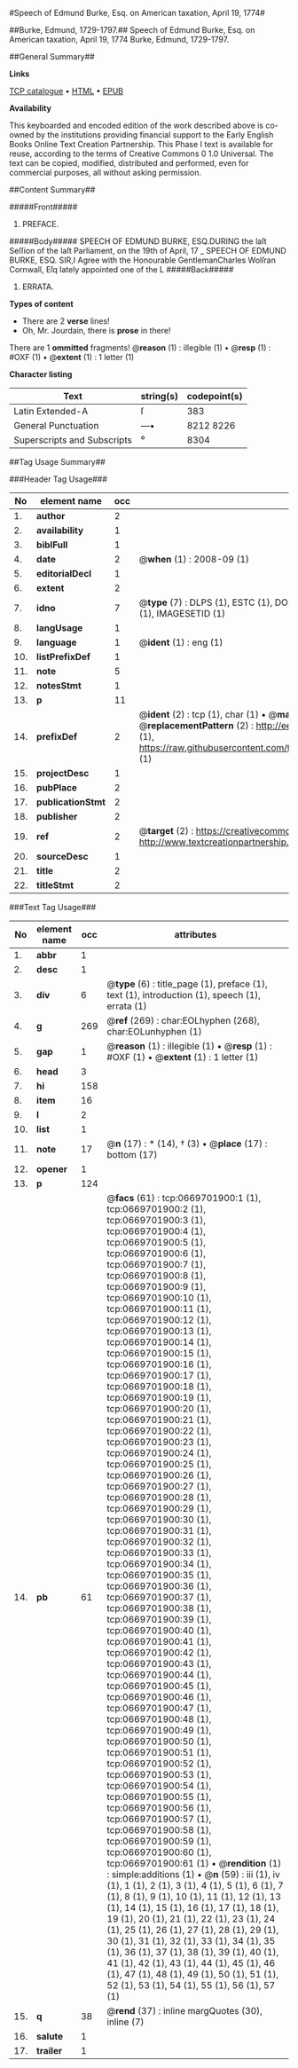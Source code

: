 #Speech of Edmund Burke, Esq. on American taxation, April 19, 1774#

##Burke, Edmund, 1729-1797.##
Speech of Edmund Burke, Esq. on American taxation, April 19, 1774
Burke, Edmund, 1729-1797.

##General Summary##

**Links**

[TCP catalogue](http://www.ota.ox.ac.uk/tcp/)  • 
[HTML](http://tei.it.ox.ac.uk/tcp/Texts-HTML/free/004/004902755.html)  • 
[EPUB](http://tei.it.ox.ac.uk/tcp/Texts-EPUB/free/004/004902755.epub)

**Availability**

This keyboarded and encoded edition of the
	       work described above is co-owned by the institutions
	       providing financial support to the Early English Books
	       Online Text Creation Partnership. This Phase I text is
	       available for reuse, according to the terms of Creative
	       Commons 0 1.0 Universal. The text can be copied,
	       modified, distributed and performed, even for
	       commercial purposes, all without asking permission.


##Content Summary##

#####Front#####

1. PREFACE.

#####Body#####
SPEECH OF EDMUND BURKE, ESQ.DURING the laſt Seſſion of the laſt Parliament, on the 19th of April, 17
    _ SPEECH OF EDMUND BURKE, ESQ.
SIR,I Agree with the Honourable GentlemanCharles Wolſran Cornwall, Eſq lately appointed one of the L
#####Back#####

1. ERRATA.

**Types of content**

  * There are 2 **verse** lines!
  * Oh, Mr. Jourdain, there is **prose** in there!

There are 1 **ommitted** fragments! 
 @__reason__ (1) : illegible (1)  •  @__resp__ (1) : #OXF (1)  •  @__extent__ (1) : 1 letter (1)

**Character listing**


|Text|string(s)|codepoint(s)|
|---|---|---|
|Latin Extended-A|ſ|383|
|General Punctuation|—•|8212 8226|
|Superscripts             and Subscripts|⁰|8304|

##Tag Usage Summary##

###Header Tag Usage###

|No|element name|occ|attributes|
|---|---|---|---|
|1.|__author__|2||
|2.|__availability__|1||
|3.|__biblFull__|1||
|4.|__date__|2| @__when__ (1) : 2008-09 (1)|
|5.|__editorialDecl__|1||
|6.|__extent__|2||
|7.|__idno__|7| @__type__ (7) : DLPS (1), ESTC (1), DOCNO (1), TCP (1), GALEDOCNO (1), CONTENTSET (1), IMAGESETID (1)|
|8.|__langUsage__|1||
|9.|__language__|1| @__ident__ (1) : eng (1)|
|10.|__listPrefixDef__|1||
|11.|__note__|5||
|12.|__notesStmt__|1||
|13.|__p__|11||
|14.|__prefixDef__|2| @__ident__ (2) : tcp (1), char (1)  •  @__matchPattern__ (2) : ([0-9\-]+):([0-9IVX]+) (1), (.+) (1)  •  @__replacementPattern__ (2) : http://eebo.chadwyck.com/downloadtiff?vid=$1&page=$2 (1), https://raw.githubusercontent.com/textcreationpartnership/Texts/master/tcpchars.xml#$1 (1)|
|15.|__projectDesc__|1||
|16.|__pubPlace__|2||
|17.|__publicationStmt__|2||
|18.|__publisher__|2||
|19.|__ref__|2| @__target__ (2) : https://creativecommons.org/publicdomain/zero/1.0/ (1), http://www.textcreationpartnership.org/docs/. (1)|
|20.|__sourceDesc__|1||
|21.|__title__|2||
|22.|__titleStmt__|2||


###Text Tag Usage###

|No|element name|occ|attributes|
|---|---|---|---|
|1.|__abbr__|1||
|2.|__desc__|1||
|3.|__div__|6| @__type__ (6) : title_page (1), preface (1), text (1), introduction (1), speech (1), errata (1)|
|4.|__g__|269| @__ref__ (269) : char:EOLhyphen (268), char:EOLunhyphen (1)|
|5.|__gap__|1| @__reason__ (1) : illegible (1)  •  @__resp__ (1) : #OXF (1)  •  @__extent__ (1) : 1 letter (1)|
|6.|__head__|3||
|7.|__hi__|158||
|8.|__item__|16||
|9.|__l__|2||
|10.|__list__|1||
|11.|__note__|17| @__n__ (17) : * (14), † (3)  •  @__place__ (17) : bottom (17)|
|12.|__opener__|1||
|13.|__p__|124||
|14.|__pb__|61| @__facs__ (61) : tcp:0669701900:1 (1), tcp:0669701900:2 (1), tcp:0669701900:3 (1), tcp:0669701900:4 (1), tcp:0669701900:5 (1), tcp:0669701900:6 (1), tcp:0669701900:7 (1), tcp:0669701900:8 (1), tcp:0669701900:9 (1), tcp:0669701900:10 (1), tcp:0669701900:11 (1), tcp:0669701900:12 (1), tcp:0669701900:13 (1), tcp:0669701900:14 (1), tcp:0669701900:15 (1), tcp:0669701900:16 (1), tcp:0669701900:17 (1), tcp:0669701900:18 (1), tcp:0669701900:19 (1), tcp:0669701900:20 (1), tcp:0669701900:21 (1), tcp:0669701900:22 (1), tcp:0669701900:23 (1), tcp:0669701900:24 (1), tcp:0669701900:25 (1), tcp:0669701900:26 (1), tcp:0669701900:27 (1), tcp:0669701900:28 (1), tcp:0669701900:29 (1), tcp:0669701900:30 (1), tcp:0669701900:31 (1), tcp:0669701900:32 (1), tcp:0669701900:33 (1), tcp:0669701900:34 (1), tcp:0669701900:35 (1), tcp:0669701900:36 (1), tcp:0669701900:37 (1), tcp:0669701900:38 (1), tcp:0669701900:39 (1), tcp:0669701900:40 (1), tcp:0669701900:41 (1), tcp:0669701900:42 (1), tcp:0669701900:43 (1), tcp:0669701900:44 (1), tcp:0669701900:45 (1), tcp:0669701900:46 (1), tcp:0669701900:47 (1), tcp:0669701900:48 (1), tcp:0669701900:49 (1), tcp:0669701900:50 (1), tcp:0669701900:51 (1), tcp:0669701900:52 (1), tcp:0669701900:53 (1), tcp:0669701900:54 (1), tcp:0669701900:55 (1), tcp:0669701900:56 (1), tcp:0669701900:57 (1), tcp:0669701900:58 (1), tcp:0669701900:59 (1), tcp:0669701900:60 (1), tcp:0669701900:61 (1)  •  @__rendition__ (1) : simple:additions (1)  •  @__n__ (59) : iii (1), iv (1), 1 (1), 2 (1), 3 (1), 4 (1), 5 (1), 6 (1), 7 (1), 8 (1), 9 (1), 10 (1), 11 (1), 12 (1), 13 (1), 14 (1), 15 (1), 16 (1), 17 (1), 18 (1), 19 (1), 20 (1), 21 (1), 22 (1), 23 (1), 24 (1), 25 (1), 26 (1), 27 (1), 28 (1), 29 (1), 30 (1), 31 (1), 32 (1), 33 (1), 34 (1), 35 (1), 36 (1), 37 (1), 38 (1), 39 (1), 40 (1), 41 (1), 42 (1), 43 (1), 44 (1), 45 (1), 46 (1), 47 (1), 48 (1), 49 (1), 50 (1), 51 (1), 52 (1), 53 (1), 54 (1), 55 (1), 56 (1), 57 (1)|
|15.|__q__|38| @__rend__ (37) : inline margQuotes (30), inline (7)|
|16.|__salute__|1||
|17.|__trailer__|1||
